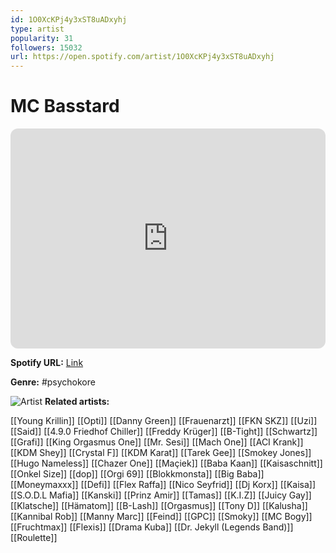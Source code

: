 ```yaml
---
id: 1O0XcKPj4y3xST8uADxyhj
type: artist
popularity: 31
followers: 15032
url: https://open.spotify.com/artist/1O0XcKPj4y3xST8uADxyhj
---
```

# MC Basstard

<iframe style="border-radius:12px" src="https://open.spotify.com/embed/artist/1O0XcKPj4y3xST8uADxyhj" width="100%" height="352" frameBorder="0" allowfullscreen="" allow="autoplay; clipboard-write; encrypted-media; fullscreen; picture-in-picture" loading="lazy"></iframe>

**Spotify URL:** [Link](https://open.spotify.com/artist/1O0XcKPj4y3xST8uADxyhj)

**Genre:**  #psychokore

![Artist](https://i.scdn.co/image/ab67616d0000b273b66a6699cf2243e624c2edee)
**Related artists:**

[[Young Krillin]]
[[Opti]]
[[Danny Green]]
[[Frauenarzt]]
[[FKN SKZ]]
[[Uzi]]
[[Said]]
[[4.9.0 Friedhof Chiller]]
[[Freddy Krüger]]
[[B-Tight]]
[[Schwartz]]
[[Grafi]]
[[King Orgasmus One]]
[[Mr. Sesi]]
[[Mach One]]
[[ACI Krank]]
[[KDM Shey]]
[[Crystal F]]
[[KDM Karat]]
[[Tarek Gee]]
[[Smokey Jones]]
[[Hugo Nameless]]
[[Chazer One]]
[[Maçiek]]
[[Baba Kaan]]
[[Kaisaschnitt]]
[[Onkel Size]]
[[dop]]
[[Orgi 69]]
[[Blokkmonsta]]
[[Big Baba]]
[[Moneymaxxx]]
[[Defi]]
[[Flex Raffa]]
[[Nico Seyfrid]]
[[Dj Korx]]
[[Kaisa]]
[[S.O.D.L Mafia]]
[[Kanski]]
[[Prinz Amir]]
[[Tamas]]
[[K.I.Z]]
[[Juicy Gay]]
[[Klatsche]]
[[Hämatom]]
[[B-Lash]]
[[Orgasmus]]
[[Tony D]]
[[Kalusha]]
[[Kannibal Rob]]
[[Manny Marc]]
[[Feind]]
[[GPC]]
[[Smoky]]
[[MC Bogy]]
[[Fruchtmax]]
[[Flexis]]
[[Drama Kuba]]
[[Dr. Jekyll (Legends Band)]]
[[Roulette]]
